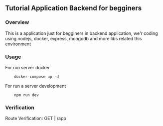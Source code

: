 ## Tutorial Application Backend for begginers

### Overview

This is a application just for begginers in backend application, we'r coding using nodejs, docker, express, mongodb and more libs related this environment


### Usage

For run server docker

        docker-compose up -d

For run a server development

        npm run dev

### Verification

Route Verification:
        GET | /app
